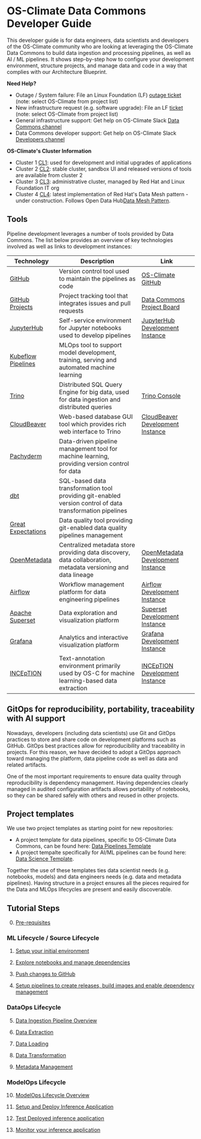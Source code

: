 # OS-Climate Data Commons Developer Guide

This developer guide is for data engineers, data scientists and developers of the OS-Climate community who are looking at leveraging the OS-Climate Data Commons to build data ingestion and processing pipelines, as well as AI / ML pipelines. It shows step-by-step how to configure your development environment, structure projects, and manage data and code in a way that complies with our Architecture Blueprint.

**Need Help?**

- Outage / System failure:  File an Linux Foundation (LF) [outage ticket](https://jira.linuxfoundation.org/plugins/servlet/desk/portal/2/create/30) (note: select OS-Climate from project list)
- New infrastructure request (e.g. software upgrade):  File an LF [ticket](https://jira.linuxfoundation.org/plugins/servlet/desk/portal/2) (note: select OS-Climate from project list)
- General infrastructure support:  Get help on OS-Climate Slack [Data Commons channel](https://os-climate.slack.com/archives/C034SCF92BU)
- Data Commons developer support: Get help on OS-Climate Slack [Developers channel](https://os-climate.slack.com/archives/C034SCQU919)

**OS-Climate's Cluster Information**
 - Cluster 1 [CL1](https://console-openshift-console.apps.odh-cl1.apps.os-climate.org/):  used for development and initial upgrades of applications
 - Cluster 2 [CL2](https://console-openshift-console.apps.odh-cl2.apps.os-climate.org/):  stable cluster, sandbox UI and released versions of tools are available from cluster 2
 - Cluster 3 [CL3](https://console-openshift-console.apps.odh-cl3.apps.os-climate.org/):  administrative cluster, managed by Red Hat and Linux Foundation IT org
 - Cluster 4 [CL4](https://console-openshift-console.apps.odh-cl4.apps.os-climate.org/):  latest implementation of Red Hat's Data Mesh pattern - under construction.  Follows Open Data Hub[Data Mesh Pattern](https://github.com/opendatahub-io-contrib/data-mesh-pattern).  

## Tools

Pipeline development leverages a number of tools provided by Data Commons. The list below provides an overview of key technologies involved as well as links to development instances:

| Technology | Description | Link |
| ---------- | ----------- | ---- |
| [GitHub][2] | Version control tool used to maintain the pipelines as code | [OS-Climate GitHub](https://github.com/os-climate) |
| [GitHub Projects][3] | Project tracking tool that integrates issues and pull requests | [Data Commons Project Board](https://github.com/orgs/os-climate/projects/7) |
| [JupyterHub][4] | Self-service environment for Jupyter notebooks used to develop pipelines | [JupyterHub Development Instance](https://jupyterhub-odh-jupyterhub.apps.odh-cl2.apps.os-climate.org/) |
| [Kubeflow Pipelines][5] | MLOps tool to support model development, training, serving and automated machine learning | |
| [Trino][7] | Distributed SQL Query Engine for big data, used for data ingestion and distributed queries | [Trino Console](https://trino-secure-odh-trino.apps.odh-cl2.apps.os-climate.org/) |
| [CloudBeaver][8] | Web-based database GUI tool which provides rich web interface to Trino | [CloudBeaver Development Instance](https://cloudbeaver-odh-trino.apps.odh-cl2.apps.os-climate.org/) |
| [Pachyderm][9] | Data-driven pipeline management tool for machine learning, providing version control for data | |
| [dbt][10] | SQL-based data transformation tool providing git-enabled version control of data transformation pipelines | |
| [Great Expectations][11] | Data quality tool providing git-enabled data quality pipelines management | |
| [OpenMetadata][12] | Centralized metadata store providing data discovery, data collaboration, metadata versioning and data lineage | [OpenMetadata Development Instance](https://openmetadata-openmetadata.apps.odh-cl2.apps.os-climate.org) |
| [Airflow][13] | Workflow management platform for data engineering pipelines | [Airflow Development Instance](https://airflow-openmetadata.apps.odh-cl2.apps.os-climate.org/home) |
| [Apache Superset][6] | Data exploration and visualization platform | [Superset Development Instance](https://superset-secure-odh-superset.apps.odh-cl2.apps.os-climate.org/) |
| [Grafana][14] | Analytics and interactive visualization platform | [Grafana Development Instance](https://grafana-opf-monitoring.apps.odh-cl2.apps.os-climate.org/login)
| [INCEpTION][15] | Text-annotation environment primarily used by OS-C for machine learning-based data extraction | [INCEpTION Development Instance](https://inception-inception.apps.odh-cl2.apps.os-climate.org/) |

## GitOps for reproducibility, portability, traceability with AI support

Nowadays, developers (including data scientists) use Git and GitOps practices to store and share code on development platforms such as GitHub. GitOps best practices allow for reproducibility and traceability in projects. For this reason, we have decided to adopt a GitOps approach toward managing the platform, data pipeline code as well as data and related artifacts.

One of the most important requirements to ensure data quality through reproducibility is dependency management. Having dependencies clearly managed in audited configuration artifacts allows portability of notebooks, so they can be shared safely with others and reused in other projects.

## Project templates

We use two project templates as starting point for new repositories:

- A project template for data pipelines, specific to OS-Climate Data Commons, can be found here: [Data Pipelines Template][16]
- A project tempalte specifically for AI/ML pipelines can be found here: [Data Science Template][1].

Together the use of these templates ties data scientist needs (e.g. notebooks, models) and data engineers needs (e.g. data and metadata pipelines). Having structure in a project ensures all the pieces required for the Data and MLOps lifecycles are present and easily discoverable.

## Tutorial Steps

0. [Pre-requisites](./docs/pre-requisite.md)

### ML Lifecycle / Source Lifecycle

1. [Setup your initial environment](./docs/setup-initial-environment.md)

2. [Explore notebooks and manage dependencies](./docs/explore-notebooks-and-manage-dependencies.md)

3. [Push changes to GitHub](./docs/push-changes.md)

4. [Setup pipelines to create releases, build images and enable dependency management](./docs/setup-gitops-pipeline.md)

### DataOps Lifecycle

5. [Data Ingestion Pipeline Overview](./docs/data-ingestion-pipeline.md)

6. [Data Extraction](./docs/data-extraction.md)

7. [Data Loading](./docs/data-loading.md)

8. [Data Transformation](./docs/data-transformation.md)

9. [Metadata Management](./docs/metadata-management.md)

### ModelOps Lifecycle

10. [ModelOps Lifecycle Overview](./docs/model-ops-lifecycle.md)

11. [Setup and Deploy Inference Application](./docs/deploy-model.md)

12. [Test Deployed inference application](./docs/test-model.md)

13. [Monitor your inference application](./docs/monitor-model.md)

[1]: https://github.com/aicoe-aiops/project-template
[2]: https://github.com/
[3]: https://docs.github.com/en/issues/trying-out-the-new-projects-experience/about-projects
[4]: https://jupyter.org/hub
[5]: https://www.kubeflow.org/docs/pipelines/overview/pipelines-overview/
[6]: https://superset.apache.org/
[7]: https://trino.io/
[8]: https://dbeaver.com/
[9]: https://www.pachyderm.com/
[10]: https://www.getdbt.com/
[11]: https://greatexpectations.io/
[12]: https://open-metadata.org/
[13]: https://airflow.apache.org/
[14]: https://grafana.com/
[15]: https://inception-project.github.io/
[16]: https://github.com/os-climate/data-pipeline-template
